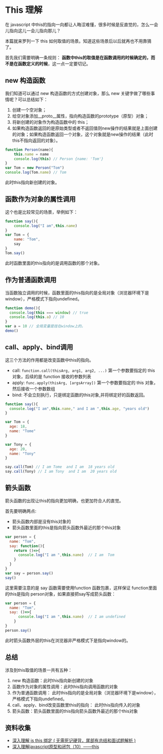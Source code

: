 # This 理解

在 javascript 中this的指向一向都让人晦涩难懂，很多时候是反直觉的，怎么一会儿指向这儿一会儿指向那儿？

本篇就来罗列一下 this 如何取值的场景。知道这些场景后以后就再也不用靠猜了。

首先我们需要明确一条规则： **函数中this的取值是在函数调用的时候确定的，而不是在函数定义的时候**，这一点一定要切记。

## new 构造函数

我们知道可以通过 new 构造函数的方式创建对象，那么 new 关键字做了哪些事情呢？可以总结如下：

1. 创建一个空对象；
2. 给空对象添加__proto__属性，指向构造函数的prototype（原型）对象；
3. 将新创建的对象作为构造函数中的 this；
4. 如果构造函数返回的是原始类型或者不返回值则new操作的结果就是上面创建的对象；如果构造函数返回一个对象，这个对象就是new操作的结果（此时this不指向返回的对象）。

```js
function Person(name){
    this.name = name
    console.log(this) // Person {name: 'Tom'}
}
var Tom = new Person("Tom")
console.log(Tom.name) // Tom
```

此时this指向新创建的对象。

## 函数作为对象的属性调用

这个也是比较常见的场景，举例如下：

```js
function say(){
    console.log("I am",this.name)
}
var Tom = {
    name: "Tom",
    say
}
Tom.say()
```

此时函数里面的this指向的是调用函数的那个对象。

## 作为普通函数调用

当函数独立调用的时候，函数里面的this指向的是全局对象（浏览器环境下是window），严格模式下指向undefined。

```js
function demo(){
  console.log(this === window) // true
  console.log(this.a) // 10
}
var a = 10 // 全局变量是挂在window上的。
demo()
```

## call、apply、bind调用

这三个方法的作用都是改变函数中this的指向。

* call: `function.call(thisArg, arg1, arg2, ...)` 第一个参数要指定的 this 对象，后续的是 function 接收的参数列表
* apply: `func.apply(thisArg, [argsArray])` 第一个参数要指定的 this 对象，然后接收一个参数数组
* bind: 不会立刻执行，只是绑定函数的this对象,并将绑定好的函数返回。

```js
function say(){
  console.log("I am",this.name," and I am ",this.age, "years old")
}

var Tom = {
  age: 18,
  name: "Tome"
}

var Tony = {
  age: 20,
  name: "Tony"
}

say.call(Tom) // I am Tome  and I am  18 years old
say.call(Tony) // I am Tony  and I am  20 years old
```

## 箭头函数

箭头函数的出现让this的指向更加明确，也更加符合人的直觉。

首先要明确两点:

* 箭头函数内部是没有this对象的
* 箭头函数里面的this是指向箭头函数外最近的那个this对象

```js
var person = {
  name: "Tom",
  say: function(){
    return ()=>{
      console.log("I am ",this.name)  // I am  Tom
    }
  }
}
var say = person.say()
say()
```

这里需要注意的是 say 函数需要使用function 函数包裹，这样保证 function里面的this是指向 person对象，如果直接把say写成箭头函数：

```js
var person = {
  name: "Tom",
  say: ()=>{
      console.log("I am ",this.name)  // I am undefined
    }
}
person.say()
```

此时箭头函数外层的this在浏览器非严格模式下是指向window的。

## 总结

涉及到this取值的场景一共有五种：

1. new 构造函数：此时this指向新创建的对象
2. 函数作为对象的属性调用：此时this指向调用函数的对象
3. 作为普通函数调用： 此时this指向的是全局对象（浏览器环境下是window），严格模式下指向undefined。
4. call、apply、bind改变函数里this的指向： 此时this指向传入的对象
5. 箭头函数：箭头函数里面的this指向箭头函数外最近的那个this对象

## 资料收集

* [深入理解 js this 绑定 ( 无需死记硬背，尾部有总结和面试题解析 )](https://segmentfault.com/a/1190000011194676)
* [深入理解javascript原型和闭包（10）——this](https://www.cnblogs.com/wangfupeng1988/p/3988422.html)
